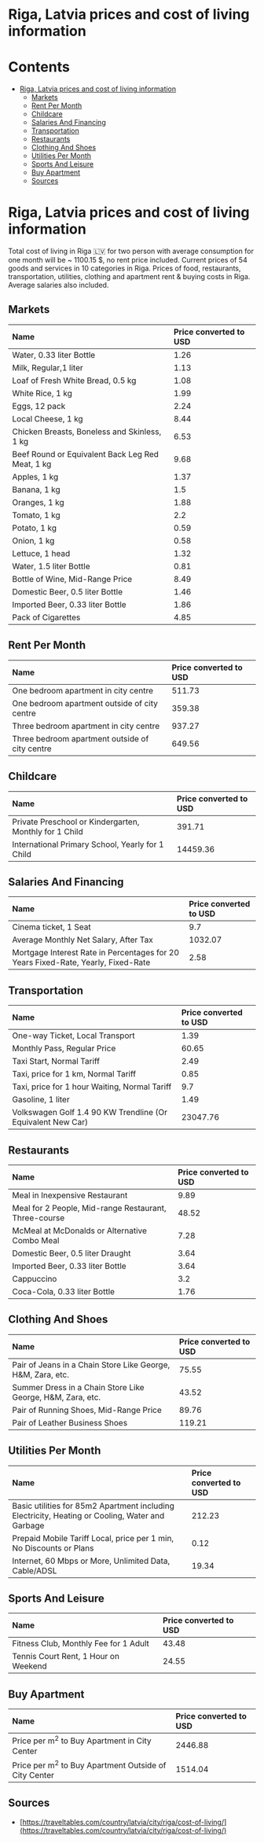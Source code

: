 
Riga, Latvia prices and cost of living information
==================================================

Contents
========

* [Riga, Latvia prices and cost of living information](#riga-latvia-prices-and-cost-of-living-information)
	* [Markets](#markets)
	* [Rent Per Month](#rent-per-month)
	* [Childcare](#childcare)
	* [Salaries And Financing](#salaries-and-financing)
	* [Transportation](#transportation)
	* [Restaurants](#restaurants)
	* [Clothing And Shoes](#clothing-and-shoes)
	* [Utilities Per Month](#utilities-per-month)
	* [Sports And Leisure](#sports-and-leisure)
	* [Buy Apartment](#buy-apartment)
	* [Sources](#sources)

# Riga, Latvia prices and cost of living information


Total cost of living in Riga 🇱🇻 for two person with average consumption for one month will be ~ 1100.15 $, no rent price
 included. Current prices of 54 goods and services in 10 categories  in Riga. Prices of food, restaurants, 
transportation, utilities, clothing and apartment rent & buying costs in Riga. Average salaries also included.
## Markets

|Name|Price converted to USD|
| :--- | :--- |
|Water, 0.33 liter Bottle|1.26|
|Milk, Regular,1 liter|1.13|
|Loaf of Fresh White Bread, 0.5 kg|1.08|
|White Rice, 1 kg|1.99|
|Eggs, 12 pack|2.24|
|Local Cheese, 1 kg|8.44|
|Chicken Breasts, Boneless and Skinless, 1 kg|6.53|
|Beef Round or Equivalent Back Leg Red Meat, 1 kg |9.68|
|Apples, 1 kg|1.37|
|Banana, 1 kg|1.5|
|Oranges, 1 kg|1.88|
|Tomato, 1 kg|2.2|
|Potato, 1 kg|0.59|
|Onion, 1 kg|0.58|
|Lettuce, 1 head|1.32|
|Water, 1.5 liter Bottle|0.81|
|Bottle of Wine, Mid-Range Price|8.49|
|Domestic Beer, 0.5 liter Bottle|1.46|
|Imported Beer, 0.33 liter Bottle|1.86|
|Pack of Cigarettes|4.85|
  

## Rent Per Month

|Name|Price converted to USD|
| :--- | :--- |
|One bedroom apartment in city centre|511.73|
|One bedroom apartment outside of city centre|359.38|
|Three bedroom apartment in city centre|937.27|
|Three bedroom apartment outside of city centre|649.56|
  

## Childcare

|Name|Price converted to USD|
| :--- | :--- |
|Private Preschool or Kindergarten, Monthly for 1 Child|391.71|
|International Primary School, Yearly for 1 Child|14459.36|
  

## Salaries And Financing

|Name|Price converted to USD|
| :--- | :--- |
|Cinema ticket, 1 Seat|9.7|
|Average Monthly Net Salary, After Tax|1032.07|
|Mortgage Interest Rate in Percentages for 20 Years Fixed-Rate, Yearly, Fixed-Rate|2.58|
  

## Transportation

|Name|Price converted to USD|
| :--- | :--- |
|One-way Ticket, Local Transport|1.39|
|Monthly Pass, Regular Price|60.65|
|Taxi Start, Normal Tariff|2.49|
|Taxi, price for 1 km, Normal Tariff|0.85|
|Taxi, price for 1 hour Waiting, Normal Tariff|9.7|
|Gasoline, 1 liter|1.49|
|Volkswagen Golf 1.4 90 KW Trendline (Or Equivalent New Car)|23047.76|
  

## Restaurants

|Name|Price converted to USD|
| :--- | :--- |
|Meal in Inexpensive Restaurant|9.89|
|Meal for 2 People, Mid-range Restaurant, Three-course|48.52|
|McMeal at McDonalds or Alternative Combo Meal|7.28|
|Domestic Beer, 0.5 liter Draught|3.64|
|Imported Beer, 0.33 liter Bottle|3.64|
|Cappuccino|3.2|
|Coca-Cola, 0.33 liter Bottle|1.76|
  

## Clothing And Shoes

|Name|Price converted to USD|
| :--- | :--- |
|Pair of Jeans in a Chain Store Like George, H&M, Zara, etc.|75.55|
|Summer Dress in a Chain Store Like George, H&M, Zara, etc.|43.52|
|Pair of Running Shoes, Mid-Range Price|89.76|
|Pair of Leather Business Shoes|119.21|
  

## Utilities Per Month

|Name|Price converted to USD|
| :--- | :--- |
|Basic utilities for 85m2 Apartment including Electricity, Heating or Cooling, Water and Garbage|212.23|
|Prepaid Mobile Tariff Local, price per 1 min, No Discounts or Plans|0.12|
|Internet, 60 Mbps or More, Unlimited Data, Cable/ADSL|19.34|
  

## Sports And Leisure

|Name|Price converted to USD|
| :--- | :--- |
|Fitness Club, Monthly Fee for 1 Adult|43.48|
|Tennis Court Rent, 1 Hour on Weekend|24.55|
  

## Buy Apartment

|Name|Price converted to USD|
| :--- | :--- |
|Price per m<sup>2</sup> to Buy Apartment in City Center|2446.88|
|Price per m<sup>2</sup> to Buy Apartment Outside of City Center|1514.04|
  

## Sources

- [https://traveltables.com/country/latvia/city/riga/cost-of-living/](https://traveltables.com/country/latvia/city/riga/cost-of-living/)
